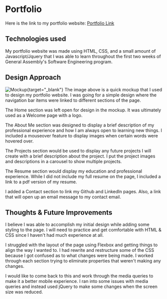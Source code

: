 # **Portfolio**

Here is the link to my portfolio website: [Portfolio Link](https://apeves.netlify.app/)


## **Technologies used** 

My portfolio website was made using HTML, CSS, and a small amount of Javascript/Jquery that I was able to learn throughout the first two weeks of General Assembly's Software Engineering program.


## **Design Approach**

![Mockup](https://i.imgur.com/tBH7bcJ.jpg){target="_blank"}
The image above is a quick mockup that I used to design my portfolio website. I was going for a simple design where the navigation bar items  were linked to different sections of the page. 

The Home section was left open for design in the mockup. It was ultimately used as a Welcome page with a logo.

The About Me section was designed to display a brief description of my professional experience and how I am always open to learning new things. I included a mouseover feature to display images when certain words were hovered over.

The Projects section would be used to display any future projects I will create with a brief description about the project. I put the project images and descriptions in a carousel to show multiple projects.

The Resume section would display my education and professional experience. While I did not include my full resume on the page, I included a link to a pdf version of my resume.

I added a Contact section to link my Github and LinkedIn pages. Also, a link that will open up an email message to my contact email.

## **Thoughts & Future Improvements**

I believe I was able to accomplish my initial design while adding some styling to the page. I will need to practice and get comfortable with HTML & CSS since I haven't had much experience at all. 

I struggled with the layout of the page using Flexbox and getting things to align the way I wanted to. I had rewrite and restructure some of the CSS because I got confused as to what changes were being made. I worked through each section trying to eliminate properties that weren't making any changes.

I would like to come back to this and work through the media queries to make it a better mobile experience. I ran into some issues with media queries and instead used jQuery to make some changes when the screen size was reduced.

